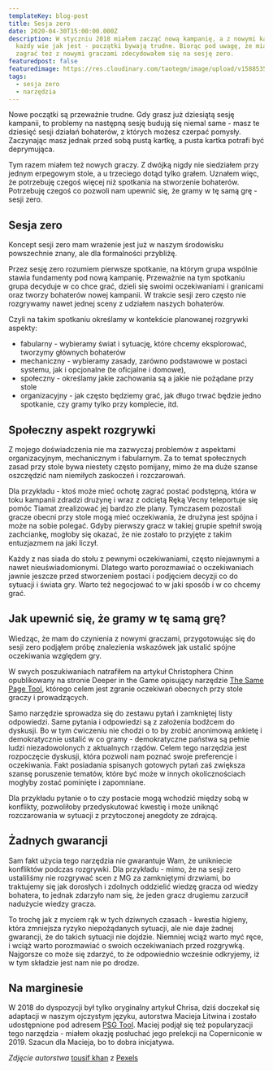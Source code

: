 ```yaml
---
templateKey: blog-post
title: Sesja zero
date: 2020-04-30T15:00:00.000Z
description: W styczniu 2018 miałem zacząć nową kampanię, a z nowymi kampaniami
  każdy wie jak jest - początki bywają trudne. Biorąc pod uwagę, że miałem
  zagrać też z nowymi graczami zdecydowałem się na sesję zero.
featuredpost: false
featuredimage: https://res.cloudinary.com/taotegm/image/upload/v1588535621/taotegm/road-in-between-trees-814667_qzuqsv.jpg
tags:
  - sesja zero
  - narzędzia
---
```


Nowe początki są przeważnie trudne. Gdy grasz już dziesiątą sesję kampanii, to problemy na następną sesję budują się niemal same - masz te dziesięć sesji działań bohaterów, z których możesz czerpać pomysły. Zaczynając masz jednak przed sobą pustą kartkę, a pusta kartka potrafi być deprymująca.

Tym razem miałem też nowych graczy. Z dwójką nigdy nie siedziałem przy jednym erpegowym stole, a u trzeciego dotąd tylko grałem. Uznałem więc, że potrzebuję czegoś więcej niż spotkania na stworzenie bohaterów. Potrzebuję czegoś co pozwoli nam upewnić się, że gramy w tę samą grę - sesji zero.

## Sesja zero

Koncept sesji zero mam wrażenie jest już w naszym środowisku powszechnie znany, ale dla formalności przybliżę.

Przez sesję zero rozumiem pierwsze spotkanie, na którym grupa wspólnie stawia fundamenty pod nową kampanię. Przeważnie na tym spotkaniu grupa decyduje w co chce grać, dzieli się swoimi oczekiwaniami i granicami oraz tworzy bohaterów nowej kampanii. W trakcie sesji zero często nie rozgrywamy nawet jednej sceny z udziałem naszych bohaterów.

Czyli na takim spotkaniu określamy w kontekście planowanej rozgrywki aspekty:

- fabularny - wybieramy świat i sytuację, które chcemy eksplorować, tworzymy głównych bohaterów
- mechaniczny - wybieramy zasady, zarówno podstawowe w postaci systemu, jak i opcjonalne (te oficjalne i domowe),
- społeczny - określamy jakie zachowania są a jakie nie pożądane przy stole
- organizacyjny - jak często będziemy grać, jak długo trwać będzie jedno spotkanie, czy gramy tylko przy komplecie, itd.

## Społeczny aspekt rozgrywki

Z mojego doświadczenia nie ma zazwyczaj problemów z aspektami organizacyjnym, mechanicznym i fabularnym. Za to temat społecznych zasad przy stole bywa niestety często pomijany, mimo że ma duże szanse oszczędzić nam niemiłych zaskoczeń i rozczarowań.

Dla przykładu - ktoś może mieć ochotę zagrać postać podstępną, która w toku kampanii zdradzi drużynę i wraz z odciętą Ręką Vecny teleportuje się pomóc Tiamat zrealizować jej bardzo złe plany. Tymczasem pozostali gracze obecni przy stole mogą mieć oczekiwania, że drużyna jest spójna i może na sobie polegać. Gdyby pierwszy gracz w takiej grupie spełnił swoją zachciankę, mogłoby się okazać, że nie zostało to przyjęte z takim entuzjazmem na jaki liczył.

Każdy z nas siada do stołu z pewnymi oczekiwaniami, często niejawnymi a nawet nieuświadomionymi. Dlatego warto porozmawiać o oczekiwaniach jawnie jeszcze przed stworzeniem postaci i podjęciem decyzji co do sytuacji i świata gry. Warto też negocjować to w jaki sposób i w co chcemy grać.

## Jak upewnić się, że gramy w tę samą grę?

Wiedząc, że mam do czynienia z nowymi graczami, przygotowując się do sesji zero podjąłem próbę znalezienia wskazówek jak ustalić spójne oczekiwania względem gry.

W swych poszukiwaniach natrafiłem na artykuł Christophera Chinn opublikowany na stronie Deeper in the Game opisujący narzędzie [The Same Page Tool](https://bankuei.wordpress.com/2010/03/27/the-same-page-tool/), którego celem jest zgranie oczekiwań obecnych przy stole graczy i prowadzących.

Samo narzędzie sprowadza się do zestawu pytań i zamkniętej listy odpowiedzi. Same pytania i odpowiedzi są z założenia bodźcem do dyskusji. Bo w tym ćwiczeniu nie chodzi o to by zrobić anonimową ankietę i demokratycznie ustalić w co gramy - demokratyczne państwa są pełnie ludzi niezadowolonych z aktualnych rządów. Celem tego narzędzia jest rozpoczęcie dyskusji, która pozwoli nam poznać swoje preferencje i oczekiwania. Fakt posiadania spisanych gotowych pytań zaś zwiększa szansę poruszenie tematów, które być może w innych okolicznościach mogłyby zostać pominięte i zapomniane.

Dla przykładu pytanie o to czy postacie mogą wchodzić między sobą w konflikty, pozwoliłoby przedyskutować kwestię i może uniknąć rozczarowania w sytuacji z przytoczonej anegdoty ze zdrajcą.

## Żadnych gwarancji

Sam fakt użycia tego narzędzia nie gwarantuje Wam, że unikniecie konfliktów podczas rozgrywki. Dla przykładu - mimo, że na sesji zero ustaliliśmy nie rozgrywać scen z MG za zamkniętymi drzwiami, bo traktujemy się jak dorosłych i zdolnych oddzielić wiedzę gracza od wiedzy bohatera, to jednak zdarzyło nam się, że jeden gracz drugiemu zarzucił nadużycie wiedzy gracza.

To trochę jak z myciem rąk w tych dziwnych czasach - kwestia higieny, która zmniejsza ryzyko niepożądanych sytuacji, ale nie daje żadnej gwarancji, że do takich sytuacji nie dojdzie. Niemniej wciąż warto myć ręce, i wciąż warto porozmawiać o swoich oczekiwaniach przed rozgrywką. Najgorsze co może się zdarzyć, to że odpowiednio wcześnie odkryjemy, iż w tym składzie jest nam nie po drodze.

## Na marginesie

W 2018 do dyspozycji był tylko oryginalny artykuł Chrisa, dziś doczekał się adaptacji w naszym ojczystym języku, autorstwa Macieja Litwina i zostało udostępnione pod adresem [PSG Tool](https://docs.google.com/document/d/1N6ZyjJ6l1UoXmutenXKp3wvyVwu_DkyPx7AHR1HR1lE/edit?fbclid=IwAR1Adux2ZDzh1hUMu3k9ENDJ-MKfCCj4u82mg9odNhRg9KwcjaoNzNCam7E). Maciej podjął się też popularyzacji tego narzędzia - miałem okazję posłuchać jego prelekcji na Coperniconie w 2019. Szacun dla Macieja, bo to dobra inicjatywa.

_Zdjęcie autorstwa_ [tousif khan](https://www.pexels.com/pl-pl/@tousif-khan-260664?utm_content=attributionCopyText&utm_medium=referral&utm_source=pexels) z [Pexels](https://www.pexels.com/pl-pl/zdjecie/asfalt-droga-drzewa-krajobraz-814667/?utm_content=attributionCopyText&utm_medium=referral&utm_source=pexels)

